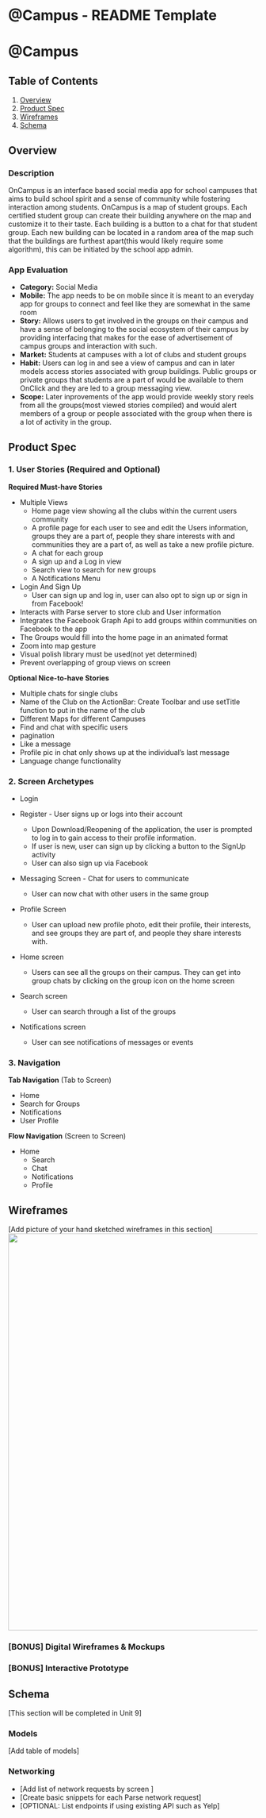 @Campus - README Template
===

# @Campus

## Table of Contents
1. [Overview](#Overview)
1. [Product Spec](#Product-Spec)
1. [Wireframes](#Wireframes)
2. [Schema](#Schema)

## Overview
### Description
OnCampus is an interface based social media app for school campuses that aims to build school spirit and a sense of community while fostering interaction among students. OnCampus is a map of student groups. Each certified student group can create their building anywhere on the map and customize it to their taste. Each building is a button to a chat for that student group. Each new building can be located in a random area of the map such that the buildings are furthest apart(this would likely require some algorithm), this can be initiated by the school app admin.

### App Evaluation
- **Category:** Social Media
- **Mobile:** The app needs to be on mobile since it is meant to an everyday app for groups to connect and feel like they are somewhat in the same room
- **Story:** Allows users to get involved in the groups on their campus and have a sense of belonging to the social ecosystem of their campus by providing interfacing that makes for the ease of advertisement of campus groups and interaction with such.
- **Market:** Students at campuses with a lot of clubs and student groups
- **Habit:** Users can log in and see a view of campus and can in later models access stories associated with group buildings. Public groups or private groups that students are a part of would be available to them OnClick and they are led to a group messaging view.
- **Scope:** Later inprovements of the app would provide weekly story reels from all the groups(most viewed stories compiled) and would alert members of a group or people associated with the group when there is a lot of activity in the group. 

## Product Spec

### 1. User Stories (Required and Optional)

**Required Must-have Stories**

* Multiple Views
   * Home page view showing all the clubs within the current users community
   * A profile page for each user to see and edit the Users information, groups they are a part of, people they share interests with and communities they are a part of, as well as take a new profile picture.
   * A chat for each group
   * A sign up and a Log in view 
   * Search view to search for new groups
   * A Notifications Menu 
* Login And Sign Up
    * User can sign up and log in, user can also opt to sign up or sign in from Facebook!
* Interacts with Parse server to store club and User information
* Integrates the Facebook Graph Api to add groups within communities on Facebook to the app
* The Groups would fill into the home page in an animated format
* Zoom into map gesture
* Visual polish library must be used(not yet determined)
* Prevent overlapping of group views on screen


**Optional Nice-to-have Stories**

* Multiple chats for single clubs
* Name of the Club on the ActionBar: Create Toolbar and use setTitle function to put in the name of the club
* Different Maps for different Campuses
* Find and chat with specific users
* pagination 
* Like a message 
* Profile pic in chat only shows up at the individual’s last message
* Language change functionality


### 2. Screen Archetypes

* Login 
* Register - User signs up or logs into their account
   * Upon Download/Reopening of the application, the user is prompted to log in to gain access to their profile information. 
   * If user is new, user can sign up by clicking a button to the SignUp activity
   * User can also sign up via Facebook 
   
* Messaging Screen - Chat for users to communicate 
   * User can now chat with other users in the same group
* Profile Screen 
   * User can upload new profile photo, edit their profile, their interests, and see groups they are part of, and people they share interests with.
* Home screen
   * Users can see all the groups on their campus. They can get into group chats by clicking on the group icon on the home screen
* Search screen 
   * User can search through a list of the groups
* Notifications screen
    * User can see notifications of messages or events

### 3. Navigation

**Tab Navigation** (Tab to Screen)

* Home 
* Search for Groups 
* Notifications
* User Profile

**Flow Navigation** (Screen to Screen)

* Home 
   * Search 
   * Chat 
   * Notifications
   * Profile 

## Wireframes
[Add picture of your hand sketched wireframes in this section]
<img src="mywireframe.jpg" width=800><br>

### [BONUS] Digital Wireframes & Mockups

### [BONUS] Interactive Prototype

## Schema 
[This section will be completed in Unit 9]
### Models
[Add table of models]
### Networking
- [Add list of network requests by screen ]
- [Create basic snippets for each Parse network request]
- [OPTIONAL: List endpoints if using existing API such as Yelp]
